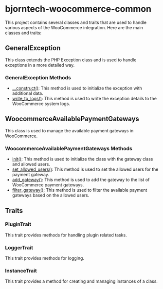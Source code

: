 # bjorntech-woocommerce-common

This project contains several classes and traits that are used to handle various aspects of the WooCommerce integration. Here are the main classes and traits:

## GeneralException

This class extends the PHP Exception class and is used to handle exceptions in a more detailed way.

### GeneralException Methods

- [__construct()](file:///Users/tobbe/Projects/bjorntech-woocommerce-common/src/GeneralException.php#42%2C21-42%2C21): This method is used to initialize the exception with additional data.
- [write_to_logs()](file:///Users/tobbe/Projects/bjorntech-woocommerce-common/src/GeneralException.php#53%2C8-53%2C8): This method is used to write the exception details to the WooCommerce system logs.

## WoocommerceAvailablePaymentGateways

This class is used to manage the available payment gateways in WooCommerce.

### WoocommerceAvailablePaymentGateways Methods

- [init()](file:///Users/tobbe/Projects/bjorntech-woocommerce-common/src/PluginTrait.php#13%2C28-13%2C28): This method is used to initialize the class with the gateway class and allowed users.
- [set_allowed_users()](file:///Users/tobbe/Projects/bjorntech-woocommerce-common/src/WoocommerceAvailablePaymentGateways.php#16%2C17-16%2C17): This method is used to set the allowed users for the payment gateway.
- [add_gateway()](file:///Users/tobbe/Projects/bjorntech-woocommerce-common/src/WoocommerceAvailablePaymentGateways.php#22%2C65-22%2C65): This method is used to add the gateway to the list of WooCommerce payment gateways.
- [filter_gateway()](file:///Users/tobbe/Projects/bjorntech-woocommerce-common/src/WoocommerceAvailablePaymentGateways.php#20%2C75-20%2C75): This method is used to filter the available payment gateways based on the allowed users.

## Traits

### PluginTrait

This trait provides methods for handling plugin related tasks.

### LoggerTrait

This trait provides methods for logging.

### InstanceTrait

This trait provides a method for creating and managing instances of a class.
